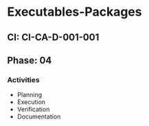# Executables-Packages

## CI: CI-CA-D-001-001
## Phase: 04

### Activities
- Planning
- Execution
- Verification
- Documentation
